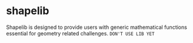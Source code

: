 # shapelib
Shapelib is designed to provide users with generic mathematical functions essential for geometry related challenges.
```DON'T USE LIB YET```

